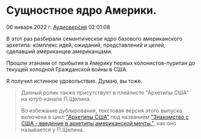 # Сущностное ядро Америки.

06 января 2022 г. [Аудиоверсия](https://www.youtube.com/watch?v=_7mHRJbahjY) 02:01:08

В этот раз разбирали семантическое ядро базового американского архетипа: комплекс идей, ожиданий, представлений и целей, сделавший американцев американцами.

Прошли этанами от прибытия в Америку первых колонистов-пуритан до текущей холодной Гражданской войны в США. 

Я получил истинное удовольствие. Думаю, вы тоже.

> Данный ролик также присутствует в плейлисте "Архетипы США" на ютуб-канале П.Щелина.
> 
> Во избежание дублирования, текстовая версия этого выпуска включена в цикл ["Архетипы США"](/content/Usa/README.md)
> под названием ["Знакомство с США - введение в архетипы американской мечты."](/content/Usa/2022_01_06.md), как оно называется у П.Щелина.
